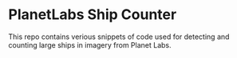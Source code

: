 # PlanetLabs Ship Counter

This repo contains verious snippets of code used for detecting and counting large ships in imagery from Planet Labs.
